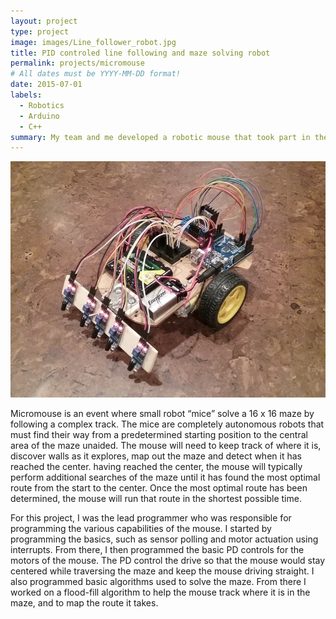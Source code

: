 ```yaml
---
layout: project
type: project
image: images/Line_follower_robot.jpg
title: PID controled line following and maze solving robot 
permalink: projects/micromouse
# All dates must be YYYY-MM-DD format!
date: 2015-07-01
labels:
  - Robotics
  - Arduino
  - C++
summary: My team and me developed a robotic mouse that took part in the 2015 uni-micromouse competition.
---
```


<div class="ui small rounded images">
  <img class="ui image" src="../images/Line_follower_robot.jpg">
</div>

Micromouse is an event where small robot “mice” solve a 16 x 16 maze by following a complex track. The mice are completely autonomous robots that must find their way from a predetermined starting position to the central area of the maze unaided. The mouse will need to keep track of where it is, discover walls as it explores, map out the maze and detect when it has reached the center.  having reached the center, the mouse will typically perform additional searches of the maze until it has found the most optimal route from the start to the center. Once the most optimal route has been determined, the mouse will run that route in the shortest possible time.

For this project, I was the lead programmer who was responsible for programming the various capabilities of the mouse. I started by programming the basics, such as sensor polling and motor actuation using interrupts. From there, I then programmed the basic PD controls for the motors of the mouse.  The PD control the drive so that the mouse would stay centered while traversing the maze and keep the mouse driving straight.  I also programmed basic algorithms used to solve the maze.  From there I worked on a flood-fill algorithm to help the mouse track where it is in the maze, and to map the route it takes. 
